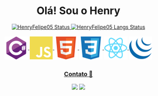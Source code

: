 <h1 align="center">Olá! Sou o Henry</h1>

<div align="center">
  <a href="https://github.com/HenryFelipe05">
  <img height="180em" src="https://github-readme-stats.vercel.app/api?username=HenryFelipe05&show_icons=true&theme=dark" alt="HenryFelipe05 Status"/>
  <img height="180em" src="https://github-readme-stats.vercel.app/api/top-langs?username=HenryFelipe05&show_icons=true&locale=en&layout=compact&theme=dark" alt="HenryFelipe05 Langs Status"/>
</div>
    
<div align="center"><br>
      <img align="center" alt="Csharp" height="64" src="https://raw.githubusercontent.com/devicons/devicon/master/icons/csharp/csharp-original.svg">
      <img align="center" alt="Js" height="64" src="https://raw.githubusercontent.com/devicons/devicon/master/icons/javascript/javascript-plain.svg">
      <img align="center" alt="HTML" height="64" src="https://raw.githubusercontent.com/devicons/devicon/master/icons/html5/html5-original.svg">
      <img align="center" alt="CSS" height="64" src="https://raw.githubusercontent.com/devicons/devicon/master/icons/css3/css3-original.svg">
      <img align="center" alt="React" height="64" src="https://raw.githubusercontent.com/devicons/devicon/master/icons/react/react-original.svg"> 
      <img align="center" alt="React" height="64" src="https://raw.githubusercontent.com/devicons/devicon/master/icons/jquery/jquery-original.svg"> 
</div>

##

<h3 align="center">Contato 📧</h3>
<div align="center">
      <a href="mailto:henry.oliveira11@etec.sp.gov.br"><img src="https://img.shields.io/badge/-Email-%23333?style=for-the-badge&logoColor=white" target="_blank"></a>
      <a href="https://www.linkedin.com/in/henry-felipe-bense-739644293/" target="_blank"><img src="https://img.shields.io/badge/-LinkedIn-%230077B5?style=for-the-badge&logo=linkedin&logoColor=white" target="_blank"></a> 
</div>



